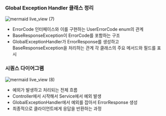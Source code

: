 ### Global Exception Handler 클래스 정리

![mermaid live_view (7)](https://github.com/user-attachments/assets/c7501924-1652-427e-ad04-6f8a77fbf3c3)

- ErrorCode 인터페이스와 이를 구현하는 UserErrorCode enum의 관계
- BaseResponseException이 ErrorCode를 포함하는 구조
- GlobalExceptionHandler가 ErrorResponse를 생성하고 BaseResponseException을 처리하는 관계
  각 클래스의 주요 메서드와 필드를 표시

### 시퀀스 다이어그램

![mermaid live_view (8)](https://github.com/user-attachments/assets/1c6d8639-caee-4c9b-8fa9-2e8c0847e49e)

- 예외가 발생하고 처리되는 전체 흐름
- Controller에서 시작해서 Service에서 예외 발생
- GlobalExceptionHandler에서 예외를 잡아서 ErrorResponse 생성
- 최종적으로 클라이언트에게 응답을 반환하는 과정